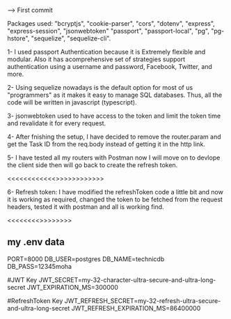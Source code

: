 --> First commit

Packages used: "bcryptjs", "cookie-parser", "cors", "dotenv", "express", "express-session", "jsonwebtoken"
"passport", "passport-local", "pg", "pg-hstore", "sequelize", "sequelize-cli".

1- I used passport Authentication because it is Extremely flexible and modular.
Also it has acomprehensive set of strategies support authentication using a username and password, Facebook, Twitter, and more.

2- Using sequelize nowadays is the default option for most of us "programmers" as it makes it easy to manage SQL databases.
Thus, all the code will be written in javascript (typescript).

3- jsonwebtoken used to have access to the token and limit the token time and revalidate it for every request.

4- After fnishing the setup, I have decided to remove the router.param and get the Task ID from the req.body instead of getting it in the http link.

5- I have tested all my routers with Postman now I will move on to devlope the client side then will go back to create the refresh token.

<<<<<<<<<<<<>>>>>>>>>>>>

6- Refresh token: I have modified the refreshToken code a little bit and now it is working as required, changed the token to be fetched from the request headers, tested it with postman and all is working find.

<<<<<<<<>>>>>>>>

## my .env data

PORT=8000
DB_USER=postgres
DB_NAME=technicdb
DB_PASS=12345moha

#JWT Key
JWT_SECRET=my-32-character-ultra-secure-and-ultra-long-secret
JWT_EXPIRATION_MS=300000

#RefreshToken Key
JWT_REFRESH_SECRET=my-32-refresh-ultra-secure-and-ultra-long-secret
JWT_REFRESH_EXPIRATION_MS=86400000

##
